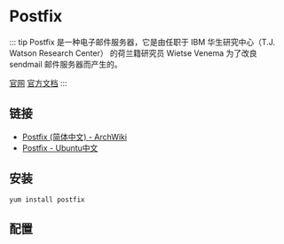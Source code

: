 # Postfix

::: tip
Postfix 是一种电子邮件服务器，它是由任职于 IBM 华生研究中心（T.J. Watson Research Center）
的荷兰籍研究员 Wietse Venema 为了改良 sendmail 邮件服务器而产生的。

[官网](http://www.postfix.org/)
[官方文档](http://www.postfix.org/documentation.html)
:::

## 链接

- [Postfix (简体中文) - ArchWiki](https://wiki.archlinux.org/title/Postfix_(简体中文))
- [Postfix - Ubuntu中文](https://wiki.ubuntu.org.cn/Postfix)

## 安装

`yum install postfix`

## 配置

